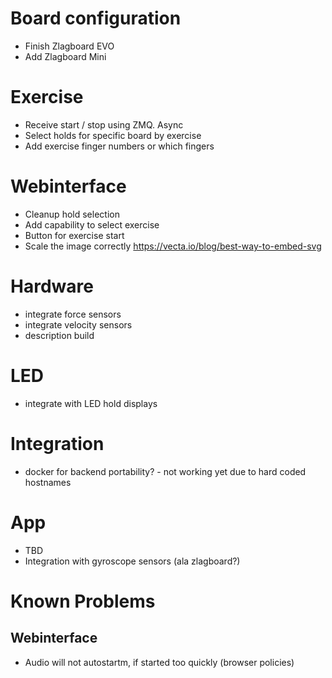 # Board configuration
- Finish Zlagboard EVO
- Add Zlagboard Mini

# Exercise
- Receive start / stop using ZMQ. Async
- Select holds for specific board by exercise
- Add exercise finger numbers or which fingers

# Webinterface
- Cleanup hold selection
- Add capability to select exercise
- Button for exercise start
- Scale the image correctly https://vecta.io/blog/best-way-to-embed-svg

# Hardware
- integrate force sensors
- integrate velocity sensors
- description build

# LED 
- integrate with LED hold displays

# Integration
- docker for backend portability? - not working yet due to hard coded hostnames

# App
- TBD
- Integration with gyroscope sensors (ala zlagboard?)



# Known Problems
## Webinterface
- Audio will not autostartm, if started too quickly (browser policies)